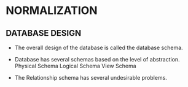 # NORMALIZATION

## DATABASE DESIGN
* The overall design of the database is called the database schema.

* Database has several schemas based on the level of abstraction.
    Physical Schema
    Logical Schema
    View Schema

* The Relationship schema has several undesirable problems.

